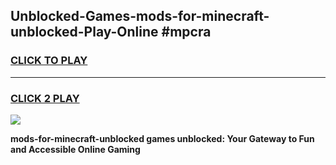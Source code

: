 
## Unblocked-Games-mods-for-minecraft-unblocked-Play-Online #mpcra
<h3>
<a href="https://news.freeplayer.one?title=mods-for-minecraft-unblocked&ref=3">CLICK TO PLAY</a></h3>
<hr>

<h3>
<a href="https://news.freeplayer.one?title=mods-for-minecraft-unblocked&ref=3">CLICK 2 PLAY</a>
  
</h3>

<a href="https://news.freeplayer.one?title=mods-for-minecraft-unblocked&ref=3"><img src="https://clearcache.store/games.png"></a>


**mods-for-minecraft-unblocked games unblocked: Your Gateway to Fun and Accessible Online Gaming**
